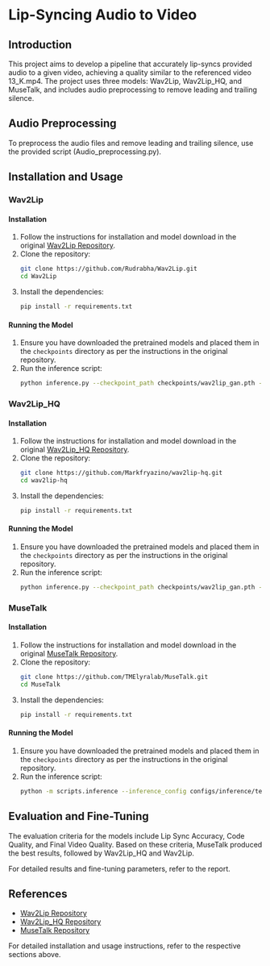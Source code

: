 # Lip-Syncing Audio to Video

## Introduction
This project aims to develop a pipeline that accurately lip-syncs provided audio to a given video, achieving a quality similar to the referenced video 13_K.mp4. The project uses three models: Wav2Lip, Wav2Lip_HQ, and MuseTalk, and includes audio preprocessing to remove leading and trailing silence.

## Audio Preprocessing
To preprocess the audio files and remove leading and trailing silence, use the provided script (Audio_preprocessing.py).

## Installation and Usage

### Wav2Lip
#### Installation
1. Follow the instructions for installation and model download in the original [Wav2Lip Repository](https://github.com/Rudrabha/Wav2Lip.git).
2. Clone the repository:
    ```bash
    git clone https://github.com/Rudrabha/Wav2Lip.git
    cd Wav2Lip
    ```
3. Install the dependencies:
    ```bash
    pip install -r requirements.txt
    ```

#### Running the Model
1. Ensure you have downloaded the pretrained models and placed them in the `checkpoints` directory as per the instructions in the original repository.
2. Run the inference script:
    ```bash
    python inference.py --checkpoint_path checkpoints/wav2lip_gan.pth --segmentation_path checkpoints/face_segmentation.pth --sr_path checkpoints/esrgan_yunying.pth --face 13_K.mp4 --audio trimmed/96_K.wav --outfile results/result_voice.mp4 --nosmooth
    ```

### Wav2Lip_HQ
#### Installation
1. Follow the instructions for installation and model download in the original [Wav2Lip_HQ Repository](https://github.com/Markfryazino/wav2lip-hq.git).
2. Clone the repository:
    ```bash
    git clone https://github.com/Markfryazino/wav2lip-hq.git
    cd wav2lip-hq
    ```
3. Install the dependencies:
    ```bash
    pip install -r requirements.txt
    ```

#### Running the Model
1. Ensure you have downloaded the pretrained models and placed them in the `checkpoints` directory as per the instructions in the original repository.
2. Run the inference script:
    ```bash
    python inference.py --checkpoint_path checkpoints/wav2lip_gan.pth --segmentation_path checkpoints/face_segmentation.pth --sr_path checkpoints/esrgan_yunying.pth --face 13_K.mp4 --audio trimmed/96_K.wav --save_frames --gt_path data/gt --pred_path data/lq --no_sr --no_seg --resize_factor 1
    ```

### MuseTalk
#### Installation
1. Follow the instructions for installation and model download in the original [MuseTalk Repository](https://github.com/TMElyralab/MuseTalk.git).
2. Clone the repository:
    ```bash
    git clone https://github.com/TMElyralab/MuseTalk.git
    cd MuseTalk
    ```
3. Install the dependencies:
    ```bash
    pip install -r requirements.txt
    ```

#### Running the Model
1. Ensure you have downloaded the pretrained models and placed them in the `checkpoints` directory as per the instructions in the original repository.
2. Run the inference script:
    ```bash
    python -m scripts.inference --inference_config configs/inference/test.yaml
    ```

## Evaluation and Fine-Tuning
The evaluation criteria for the models include Lip Sync Accuracy, Code Quality, and Final Video Quality. Based on these criteria, MuseTalk produced the best results, followed by Wav2Lip_HQ and Wav2Lip.

For detailed results and fine-tuning parameters, refer to the report.

## References
- [Wav2Lip Repository](https://github.com/Rudrabha/Wav2Lip.git)
- [Wav2Lip_HQ Repository](https://github.com/Markfryazino/wav2lip-hq.git)
- [MuseTalk Repository](https://github.com/TMElyralab/MuseTalk.git)

For detailed installation and usage instructions, refer to the respective sections above.
